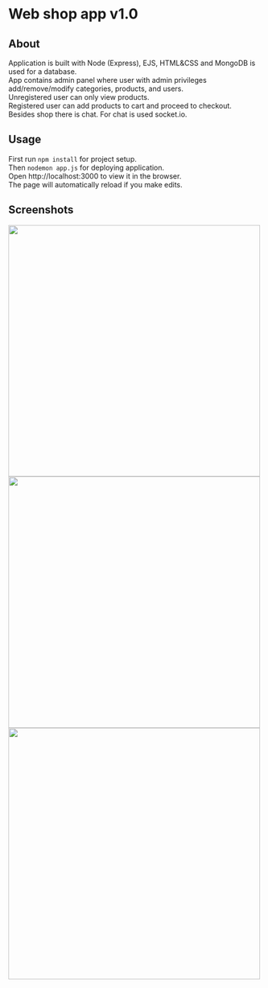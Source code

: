 # Web shop app v1.0
## About
Application is built with Node (Express), EJS, HTML&CSS and MongoDB is used for a database.   
App contains admin panel where user with admin privileges add/remove/modify categories, products, and users.  
Unregistered user can only view products.  
Registered user can add products to cart and proceed to checkout.  
Besides shop there is chat. For chat is used socket.io.  
## Usage
First run `npm install` for project setup.  
Then `nodemon app.js` for deploying application.  
Open http://localhost:3000 to view it in the browser.  
The page will automatically reload if you make edits.  
## Screenshots
<a href="https://i.imgur.com/RKeBa0b.png"><img src="https://i.imgur.com/RKeBa0b.png" align="left" height="500" width="500" ></a>
<a href="https://i.imgur.com/DfNu17i.png"><img src="https://i.imgur.com/DfNu17i.png" align="left" height="500" width="500" ></a>
<a href="https://i.imgur.com/r6TRBd2.png"><img src="https://i.imgur.com/r6TRBd2.png" align="left" height="500" width="500" ></a>
